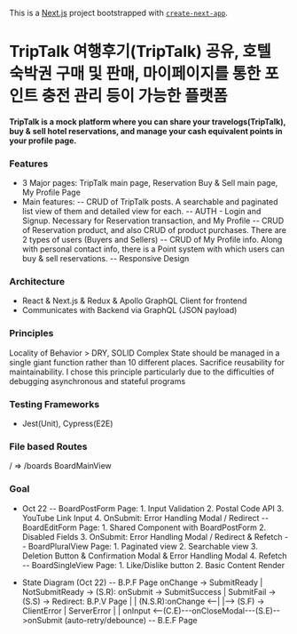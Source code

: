 This is a [Next.js](https://nextjs.org) project bootstrapped with [`create-next-app`](https://nextjs.org/docs/app/api-reference/cli/create-next-app).


# TripTalk 여행후기(TripTalk) 공유, 호텔 숙박권 구매 및 판매, 마이페이지를 통한 포인트 충전 관리 등이 가능한 플랫폼
#### TripTalk is a mock platform where you can share your travelogs(TripTalk), buy & sell hotel reservations, and manage your cash equivalent points in your profile page.


### Features
- 3 Major pages: TripTalk main page, Reservation Buy & Sell main page, My Profile Page
- Main features:
-- CRUD of TripTalk posts. A searchable and paginated list view of them and detailed view for each.
-- AUTH - Login and Signup. Necessary for Reservation transaction, and My Profile
-- CRUD of Reservation product, and also CRUD of product purchases. There are 2 types of users (Buyers and Sellers)
-- CRUD of My Profile info. Along with personal contact info, there is a Point system with which users can buy & sell reservations.
-- Responsive Design

### Architecture
- React & Next.js & Redux & Apollo GraphQL Client for frontend
- Communicates with Backend via GraphQL (JSON payload)

### Principles
Locality of Behavior > DRY, SOLID
Complex State should be managed in a single giant function rather than 10 different places. Sacrifice reusability for maintainability.
I chose this principle particularly due to the difficulties of debugging asynchronous and stateful programs

### Testing Frameworks
- Jest(Unit), Cypress(E2E)


### File based Routes
/ => /boards BoardMainView


### Goal
- Oct 22
-- BoardPostForm Page: 1. Input Validation 2. Postal Code API 3. YouTube Link Input 4. OnSubmit: Error Handling Modal / Redirect
-- BoardEditForm Page: 1. Shared Component with BoardPostForm 2. Disabled Fields 3. OnSubmit: Error Handling Modal / Redirect & Refetch
-- BoardPluralView Page: 1. Paginated view 2. Searchable view 3. Deletion Button & Confirmation Modal & Error Handling Modal 4. Refetch
-- BoardSingleView Page: 1. Like/Dislike button 2. Basic Content Render


- State Diagram (Oct 22)
-- B.P.F Page
   onChange -> SubmitReady | NotSubmitReady -> (S.R): onSubmit -> SubmitSuccess | SubmitFail -> (S.S) -> Redirect: B.P.V Page
                                            |                                               |
                        (N.S.R):onChange <--|                                               |--> (S.F) -> ClientError | ServerError
                                                                                                             |
                                                                                                             |
                                                                                    onInput <--(C.E)---onCloseModal---(S.E)-->onSubmit (auto-retry/debounce)
-- B.E.F Page
   
